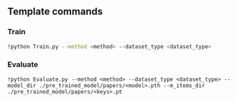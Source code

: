 ## Template commands

### Train

```bash
!python Train.py --method <method> --dataset_type <dataset_type>

```

### Evaluate

```
!python Evaluate.py --method <method> --dataset_type <dataset_type> --model_dir ./pre_trained_model/papers/<model>.pth --m_items_dir ./pre_trained_model/papers/<keys>.pt
```
